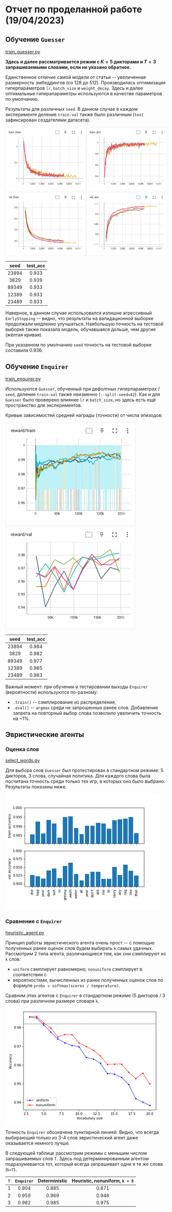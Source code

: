 # Отчет по проделанной работе (19/04/2023)

## Обучение `Guesser`

[train_guesser.py](../src/train_guesser.py)

**Здесь и далее рассматривается режим с $K = 5$ дикторами и $T = 3$ запрашиваемыми словами, если не указано обратное.**

Единственное отличие самой модели от статьи -- увеличенная размерность
эмбеддингов (со 128 до 512). Производилась оптимизация гиперпараметров `lr`,
`batch_size` и `weight_decay`. Здесь и далее оптимальные гиперапараметры
используются в качестве параметров по умолчанию.

Результаты для различных `seed`. В данном случае в каждом эксперименте деление
`train-val` также было различным (`test` зафиксирован создателями датасета).

![guesser loss and accuracy on train](./images/v02_guesser_train.png)
![guesser loss and accuracy on val](./images/v02_guesser_val.png)

| seed  | test_acc |
|:-----:|:--------:|
| 23894 | 0.933    |
| 3829  | 0.939    |
| 89349 | 0.933    |
| 12389 | 0.933    |
| 23489 | 0.933    |

Наверное, в данном случае использовался излишне агрессивный `EarlyStopping` --
видно, что результаты на валидационной выборке продолжали медленно улучшаться.
Наибольшую точность на тестовой выборке также показала модель, обучавшаяся
дольше, чем другие (жёлтая кривая).

При указанном по умолчанию `seed` точность на тестовой выборке составила 0.936.


## Обучение `Enquirer`

[train_enquirer.py](../src/train_enquirer.py)

Используются `Guesser`, обученный при дефолтных гиперпараметрах / `seed`,
деление `train-val` также неизменно (`--split-seed=42`). Как и для `Guesser`
было проверено влияние `lr` и `batch_size`, но здесь есть ещё пространство для
экспериментов.

Кривые зависимостей средней награды (точности) от числа эпизодов:

![enquirer avg. reward on train](./images/v02_enquirer_train.png)
![enquirer avg. reward on val](./images/v02_enquirer_val.png)

| seed  | test_acc |
|:-----:|:--------:|
| 23894 | 0.984    |
| 3829  | 0.982    |
| 89349 | 0.977    |
| 12389 | 0.985    |
| 23489 | 0.983    |


Важный момент: при обучении и тестировании выходы `Enquirer` (вероятности) используются по-разному:
* `.train()` -- сэмплирование из распределения,
* `.eval()` -- `argmax` среди не запрошенных ранее слов.
Добавление запрета на повторный выбор слова позволило увеличить точность на ~1%.


## Эвристические агенты

### Оценка слов

[select_words.py](../src/select_words.py)

Для выбора слов `Guesser` был протестирован в стандартном режиме: 5 дикторов, 3 слова, случайная политика. Для каждого слова была посчитана точность среди только тех игр, в которых оно было выбрано. Результаты показаны ниже.

![точность Guesser при выборе одного слова из 3](./images/word-acc.png)

### Сравнение с `Enquirer`

[heuristic_agent.py](../src/heuristic_agent.py)

Принцип работы эвристического агента очень прост -- с помощью полученных ранее
оценок слов будем выбирать `k` самых удачных. Рассмотрим 2 типа агента,
различающиеся тем, как они сэмплируют из `k` слов:
* `uniform` сэмплирует равномерно; `nonuniform` сэмплирует в соответствии с
* вероятностями, вычисленных из ранее полученных оценок слов по формуле
`probs = softmax(scores / temperature)`.

Сравним этих агентов с `Enquirer` в стандартном режиме (5 дикторов / 3 слова)
при различном размере словаря `k`.

![зависимость точности от числа доступных слов](./images/v02_heuristic.png)

Точность `Enquirer` обозначена пунктирной линией. Видно, что всегда выбирающий
только из 3-4 слов эвристический агент даже оказывается немного лучше.

В следующей таблице рассмотрим режимы с меньшим числом запрашиваемых слов `T`.
Здесь под детерминированным агентом подразумевается тот, который всегда
запрашивает одни и те же слова (`k=T`).

| `T` | `Enquirer` | Deterministic | Heuristic, nonuniform, `k = 8`|
|:---:|:----------:|:-------------:|:-----------------------------:|
| 1 | 0.904 | 0.885 | 0.871 |
| 2 | 0.959 | 0.969 | 0.948 |
| 3 | 0.982 | 0.985 | 0.975 |
